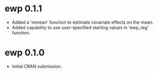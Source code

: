 # ewp 0.1.1

* Added a 'mmean' function to estimate covariate effects on the mean.
* Added capability to use user-specified starting values in 'ewp_reg' function.

# ewp 0.1.0

* Initial CRAN submission.
